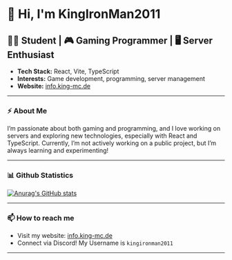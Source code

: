 # 👋 Hi, I'm KingIronMan2011

## 🧑‍🎓 Student | 🎮 Gaming Programmer | 🖥️ Server Enthusiast

- **Tech Stack:** React, Vite, TypeScript
- **Interests:** Game development, programming, server management
- **Website:** [info.king-mc.de](https://info.king-mc.de)

---

### ⚡ About Me

I’m passionate about both gaming and programming, and I love working on servers and exploring new technologies, especially with React and TypeScript. Currently, I’m not actively working on a public project, but I’m always learning and experimenting!

---

### 📊 Github Statistics

[![Anurag's GitHub stats](https://github-readme-stats.vercel.app/api?username=KingIronMan2011&show_icons=true&theme=tokyonight)](https://github.com/anuraghazra/github-readme-stats)

---

### 📫 How to reach me

- Visit my website: [info.king-mc.de](https://info.king-mc.de)
- Connect via Discord! My Username is `kingironman2011`

---

